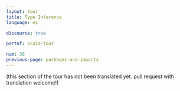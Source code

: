```yaml
---
layout: tour
title: Type Inference
language: es

discourse: true

partof: scala-tour

num: 36
previous-page: packages-and-imports
---
```


(this section of the tour has not been translated yet. pull request
with translation welcome!)
